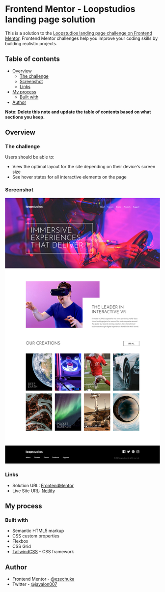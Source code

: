 # Frontend Mentor - Loopstudios landing page solution

This is a solution to the [Loopstudios landing page challenge on Frontend Mentor](https://www.frontendmentor.io/challenges/loopstudios-landing-page-N88J5Onjw). Frontend Mentor challenges help you improve your coding skills by building realistic projects. 

## Table of contents

- [Overview](#overview)
  - [The challenge](#the-challenge)
  - [Screenshot](#screenshot)
  - [Links](#links)
- [My process](#my-process)
  - [Built with](#built-with)
- [Author](#author)

**Note: Delete this note and update the table of contents based on what sections you keep.**

## Overview

### The challenge

Users should be able to:

- View the optimal layout for the site depending on their device's screen size
- See hover states for all interactive elements on the page

### Screenshot

![Desktop preview](https://github.com/ezechuka/loopstudios-landing-page/blob/main/screenshots/desktop-preview.png)

### Links

- Solution URL: [FrontendMentor](https://www.frontendmentor.io/solutions/mobile-first-loopstudios-landing-page-X-QeUd7zkN)
- Live Site URL: [Netlify](https://loopstudi0s-landing-page.netlify.app/)

## My process

### Built with

- Semantic HTML5 markup
- CSS custom properties
- Flexbox
- CSS Grid
- [TailwindCSS](https://tailwindcss.com/) - CSS framework

## Author

- Frontend Mentor - [@ezechuka](https://www.frontendmentor.io/profile/ezechuka)
- Twitter - [@javalon007](https://www.twitter.com/javalon007)
